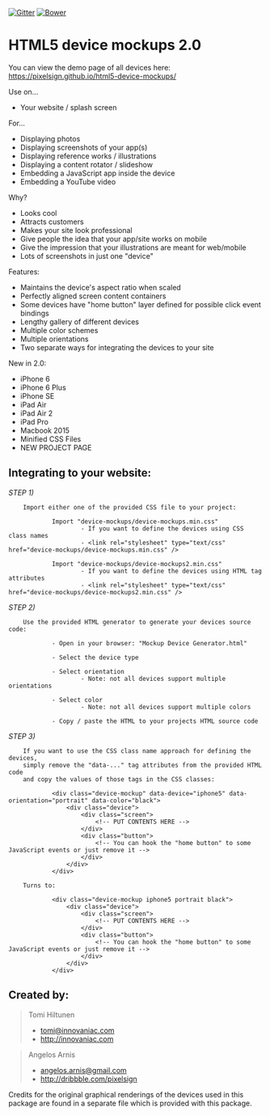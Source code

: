 [![Gitter](https://img.shields.io/gitter/room/nwjs/nw.js.svg)](https://gitter.im/html5-device-mockups/Lobby)
[![Bower](https://img.shields.io/bower/v/bootstrap.svg)](https://bower.io/search/?q=html5-device-mockups)

HTML5 device mockups 2.0
====================

You can view the demo page of all devices here: https://pixelsign.github.io/html5-device-mockups/

Use on...
* Your website / splash screen

For...
* Displaying photos
* Displaying screenshots of your app(s)
* Displaying reference works / illustrations
* Displaying a content rotator / slideshow
* Embedding a JavaScript app inside the device
* Embedding a YouTube video

Why?
* Looks cool
* Attracts customers
* Makes your site look professional
* Give people the idea that your app/site works on mobile
* Give the impression that your illustrations are meant for web/mobile
* Lots of screenshots in just one "device"

Features:
* Maintains the device's aspect ratio when scaled
* Perfectly aligned screen content containers
* Some devices have "home button" layer defined for possible click event bindings
* Lengthy gallery of different devices
* Multiple color schemes
* Multiple orientations
* Two separate ways for integrating the devices to your site

New in 2.0:
* iPhone 6
* iPhone 6 Plus
* iPhone SE
* iPad Air
* iPad Air 2
* iPad Pro
* Macbook 2015
* Minified CSS Files
* NEW PROJECT PAGE

Integrating to your website:
----------------------------

*STEP 1)*

        Import either one of the provided CSS file to your project:

                Import "device-mockups/device-mockups.min.css"
                        - If you want to define the devices using CSS class names
                        - <link rel="stylesheet" type="text/css" href="device-mockups/device-mockups.min.css" />

                Import "device-mockups/device-mockups2.min.css"
                        - If you want to define the devices using HTML tag attributes
                        - <link rel="stylesheet" type="text/css" href="device-mockups/device-mockups2.min.css" />

*STEP 2)*

        Use the provided HTML generator to generate your devices source code:

                - Open in your browser: "Mockup Device Generator.html"

                - Select the device type

                - Select orientation
                        - Note: not all devices support multiple orientations

                - Select color
                        - Note: not all devices support multiple colors

                - Copy / paste the HTML to your projects HTML source code

*STEP 3)*

        If you want to use the CSS class name approach for defining the devices,
        simply remove the "data-..." tag attributes from the provided HTML code
        and copy the values of those tags in the CSS classes:

                <div class="device-mockup" data-device="iphone5" data-orientation="portrait" data-color="black">
                    <div class="device">
                        <div class="screen">
                            <!-- PUT CONTENTS HERE -->
                        </div>
                        <div class="button">
                            <!-- You can hook the "home button" to some JavaScript events or just remove it -->
                        </div>
                    </div>
                </div>

        Turns to:

                <div class="device-mockup iphone5 portrait black">
                    <div class="device">
                        <div class="screen">
                            <!-- PUT CONTENTS HERE -->
                        </div>
                        <div class="button">
                            <!-- You can hook the "home button" to some JavaScript events or just remove it -->
                        </div>
                    </div>
                </div>


Created by:
---

> Tomi Hiltunen
> * tomi@innovaniac.com
> * http://innovaniac.com


> Angelos Arnis
> * angelos.arnis@gmail.com
> * http://dribbble.com/pixelsign


Credits for the original graphical renderings of the devices
used in this package are found in a separate file which is
provided with this package.
